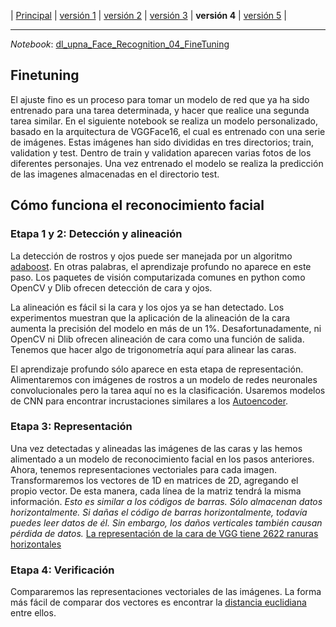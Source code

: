 | [Principal](./index.html) | [versión 1](./dl-upna-Face-Recognition-01-CNN.html) |  [versión 2](./dl-upna-Face-Recognition-02-VGGFace2Keras.html) | [versión 3](./dl-upna-Face-Recognition-03-VGGFace2Keras-Architectures.html) |  **versión 4** | [versión 5](./dl-upna-who-am-i.html) |

----

*Notebook*: [dl_upna_Face_Recognition_04_FineTuning](https://colab.research.google.com/github/afrago/dl-upna-face-recognition/blob/master/dl_upna_Face_Recognition_04_FineTuning.ipynb)

## Finetuning
El ajuste fino es un proceso para tomar un modelo de red que ya ha sido entrenado para una tarea determinada, y hacer que realice una segunda tarea similar.
En el siguiente notebook se realiza un modelo personalizado, basado en la arquitectura de VGGFace16, el cual es entrenado con una serie de imágenes.
Estas imágenes han sido divididas en tres directorios; train, validation y test. Dentro de train y validation aparecen varias fotos de los diferentes personajes. Una vez entrenado el modelo se realiza la predicción de las imagenes almacenadas en el directorio test.


## Cómo funciona el reconocimiento facial

### Etapa 1 y 2: Detección y alineación
La detección de rostros y ojos puede ser manejada por un algoritmo [adaboost](https://sefiks.com/2018/11/02/a-step-by-step-adaboost-example/). En otras palabras, el aprendizaje profundo no aparece en este paso. Los paquetes de visión computarizada comunes en python como OpenCV y Dlib ofrecen detección de cara y ojos.

La alineación es fácil si la cara y los ojos ya se han detectado. Los experimentos muestran que la aplicación de la alineación de la cara aumenta la precisión del modelo en más de un 1%. Desafortunadamente, ni OpenCV ni Dlib ofrecen alineación de cara como una función de salida. Tenemos que hacer algo de trigonometría aquí para alinear las caras.

El aprendizaje profundo sólo aparece en esta etapa de representación. Alimentaremos con imágenes de rostros a un modelo de redes neuronales convolucionales pero la tarea aquí no es la clasificación. Usaremos modelos de CNN para encontrar incrustaciones similares a los [Autoencoder](https://sefiks.com/2018/03/21/autoencoder-neural-networks-for-unsupervised-learning).

### Etapa 3: Representación
Una vez detectadas y alineadas las imágenes de las caras y las hemos alimentado a un modelo de reconocimiento facial en los pasos anteriores. Ahora, tenemos representaciones vectoriales para cada imagen. Transformaremos los vectores de 1D en matrices de 2D, agregando el propio vector. De esta manera, cada línea de la matriz tendrá la misma información. 
*Esto es similar a los códigos de barras. Sólo almacenan datos horizontalmente. Si dañas el código de barras horizontalmente, todavía puedes leer datos de él. Sin embargo, los daños verticales también causan pérdida de datos.*
[La representación de la cara de VGG tiene 2622 ranuras horizontales](https://i2.wp.com/sefiks.com/wp-content/uploads/2020/05/vggface-representation.png?resize=720%2C365&ssl=1)

### Etapa 4: Verificación
Compararemos las representaciones vectoriales de las imágenes. La forma más fácil de comparar dos vectores es encontrar la [distancia euclidiana](https://sefiks.com/2018/08/13/cosine-similarity-in-machine-learning) entre ellos. 

